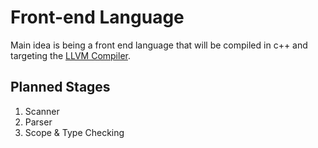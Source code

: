 # Front-end Language
Main idea is being a front end language that will be compiled in c++ and targeting the [LLVM Compiler](https://llvm.org/).


## Planned Stages

 1. Scanner
 2. Parser
 3. Scope & Type Checking
